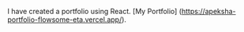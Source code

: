 I have created a portfolio using React.
[My Portfolio] (https://apeksha-portfolio-flowsome-eta.vercel.app/).
